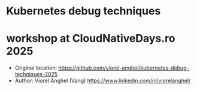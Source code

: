 # Kubernetes debug techniques
# workshop at CloudNativeDays.ro 2025

- Original location: https://github.com/viorel-anghel/kubernetes-debug-techniques-2025
- Author: Viorel Anghel (Vang) https://www.linkedin.com/in/viorelanghel/



